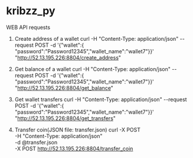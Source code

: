 # kribzz_py
WEB API requests

1. Create address of a wallet
 curl  -H "Content-Type: application/json" --request POST -d '{"wallet":{ "password":"Password12345","wallet_name":"wallet7"}}' "http://52.13.195.226:8804/create_address"

2. Get balance of a wallet
curl  -H "Content-Type: application/json" --request POST -d '{"wallet":{ "password":"Password12345","wallet_name":"wallet7"}}' "http://52.13.195.226:8804/get_balance"

3. Get  wallet transfers
curl  -H "Content-Type: application/json" --request POST -d '{"wallet":{ "password":"Password12345","wallet_name":"wallet7"}}' "http://52.13.195.226:8804/get_transfers"

4. Transfer coin(JSON file: transfer.json)
curl -X POST \
-H "Content-Type: application/json" \
-d @transfer.json \
-X POST http://52.13.195.226:8804/transfer_coin

